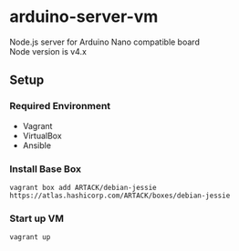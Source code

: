 # arduino-server-vm
Node.js server for Arduino Nano compatible board  
Node version is v4.x

## Setup

### Required Environment
* Vagrant
* VirtualBox
* Ansible

### Install Base Box
```
vagrant box add ARTACK/debian-jessie https://atlas.hashicorp.com/ARTACK/boxes/debian-jessie
```

### Start up VM
```
vagrant up
```

